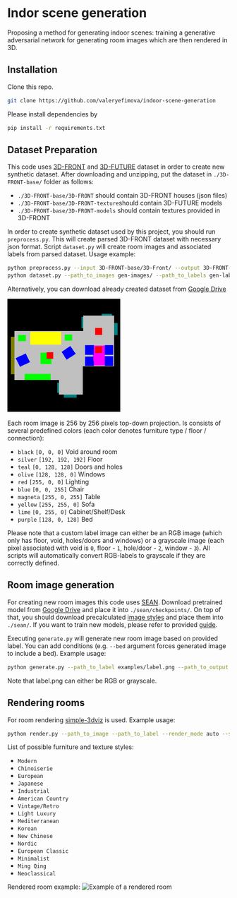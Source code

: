# Indor scene generation
Proposing a method for generating indoor scenes: training a generative adversarial network
for generating room images which are then rendered in 3D.

## Installation

Clone this repo.
```bash
git clone https://github.com/valeryefimova/indoor-scene-generation
```

Please install dependencies by
```bash
pip install -r requirements.txt
```

## Dataset Preparation

This code uses [3D-FRONT](https://tianchi.aliyun.com/specials/promotion/alibaba-3d-scene-dataset) and
[3D-FUTURE](https://tianchi.aliyun.com/specials/promotion/alibaba-3d-future) dataset in order to create new synthetic dataset.
After downloading and unzipping, put the dataset in `./3D-FRONT-base/` folder as follows:
* `./3D-FRONT-base/3D-FRONT` should contain 3D-FRONT houses (json files)
* `./3D-FRONT-base/3D-FRONT-texture`should contain 3D-FUTURE models
* `./3D-FRONT-base/3D-FRONT-models` should contain textures provided in 3D-FRONT

In order to create synthetic dataset used by this project, you should run `preprocess.py`. This will create parsed
3D-FRONT dataset with necessary json format. Script `dataset.py` will create room images and associated labels from parsed
dataset. Usage example:

```bash
python preprocess.py --input 3D-FRONT-base/3D-Front/ --output 3D-FRONT-base/3D-FRONT-parsed/
python dataset.py --path_to_images gen-images/ --path_to_labels gen-labels/ --path_to_houses 3D-FRONT-base/3D-FRONT-parsed/
```

Alternatively, you can download already created dataset from [Google Drive]()

![Example room image](./examples/image.png)

Each room image is 256 by 256 pixels top-down projection. Is consists of several predefined colors (each color denotes furniture type / floor / connection):
* `black` `[0, 0, 0]` Void around room
* `silver` `[192, 192, 192]` Floor
* `teal` `[0, 128, 128]` Doors and holes
* `olive` `[128, 128, 0]` Windows
* `red` `[255, 0, 0]` Lighting
* `blue` `[0, 0, 255]` Chair
* `magneta` `[255, 0, 255]` Table
* `yellow` `[255, 255, 0]` Sofa
* `lime` `[0, 255, 0]` Cabinet/Shelf/Desk
* `purple` `[128, 0, 128]` Bed

Please note that a custom label image can either be an RGB image (which only has floor, void, holes/doors and windows) or
a grayscale image (each pixel associated with void is `0`, floor - `1`, hole/door - `2`, window - `3`). All scripts will automatically
convert RGB-labels to grayscale if they are correctly defined.

## Room image generation
For creating new room images this code uses [SEAN](https://github.com/ZPdesu/SEAN). Download pretrained model from
[Google Drive]() and place it into `./sean/checkpoints/`. On top of that, you should download precalculated [image styles]()
and place them into `./sean/`.
If you want to train new models, please refer to provided [guide](https://github.com/ZPdesu/SEAN#training-new-models).

Executing `generate.py` will generate new room image based on provided label. You can add conditions (e.g. `--bed` argument
forces generated image to include a bed). Example usage:

```bash
python generate.py --path_to_label examples/label.png --path_to_output examples/ --bed --cabinet --lighting
```

Note that label.png can either be RGB or grayscale.

## Rendering rooms
For room rendering [simple-3dviz](https://simple-3dviz.com/) is used. Example usage:

```bash
python render.py --path_to_image --path_to_label --render_mode auto --style Modern
```

List of possible furniture and texture styles:
* `Modern`
* `Chinoiserie`
* `European`
* `Japanese`
* `Industrial`
* `American Country`
* `Vintage/Retro`
* `Light Luxury`
* `Mediterranean`
* `Korean`
* `New Chinese`
* `Nordic`
* `European Classic`
* `Minimalist`
* `Ming Qing`
* `Neoclassical`

Rendered room example:
![Example of a rendered room](./examples/example.gif)